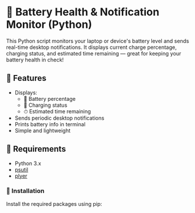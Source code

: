 # 🔋 Battery Health & Notification Monitor (Python)

This Python script monitors your laptop or device's battery level and sends real-time desktop notifications. It displays current charge percentage, charging status, and estimated time remaining — great for keeping your battery health in check!

## 🚀 Features

- Displays:
  - 🔋 Battery percentage
  - 🔌 Charging status
  - ⏱ Estimated time remaining
- Sends periodic desktop notifications
- Prints battery info in terminal
- Simple and lightweight

## 🧰 Requirements

- Python 3.x
- [psutil](https://pypi.org/project/psutil/)
- [plyer](https://pypi.org/project/plyer/)

### 🔧 Installation

Install the required packages using pip:
